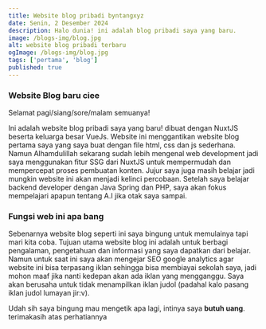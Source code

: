 ```yaml
---
title: Website blog pribadi byntangxyz
date: Senin, 2 Desember 2024
description: Halo dunia! ini adalah blog pribadi saya yang baru.
image: /blogs-img/blog.jpg
alt: website blog pribadi terbaru
ogImage: /blogs-img/blog.jpg
tags: ['pertama', 'blog']
published: true
---
```


### Website Blog baru ciee

Selamat pagi/siang/sore/malam semuanya! 

Ini adalah website blog pribadi saya yang baru! dibuat dengan NuxtJS beserta keluarga besar VueJs. Website ini menggantikan website blog pertama saya yang saya buat dengan file html, css dan js sederhana. Namun Alhamdulillah sekarang sudah lebih mengenal web development jadi saya menggunakan fitur SSG dari NuxtJS untuk mempermudah dan mempercepat proses pembuatan konten. Jujur saya juga masih belajar jadi mungkin website ini akan menjadi kelinci percobaan. Setelah saya belajar backend developer dengan Java Spring dan PHP, saya akan fokus mempelajari apapun tentang A.I jika otak saya sampai.


### Fungsi web ini apa bang
Sebenarnya website blog seperti ini saya bingung untuk memulainya tapi mari kita coba. Tujuan utama website blog ini adalah untuk berbagi pengalaman, pengetahuan dan informasi yang saya dapatkan dari belajar. Namun untuk saat ini saya akan mengejar SEO google analytics agar website ini bisa terpasang iklan sehingga bisa membiayai sekolah saya, jadi mohon maaf jika nanti kedepan akan ada iklan yang mengganggu. Saya akan berusaha untuk tidak menampilkan iklan judol (padahal kalo pasang iklan judol lumayan jir:v). 

Udah sih saya bingung mau mengetik apa lagi, intinya saya <strong>butuh uang</strong>. terimakasih atas perhatiannya